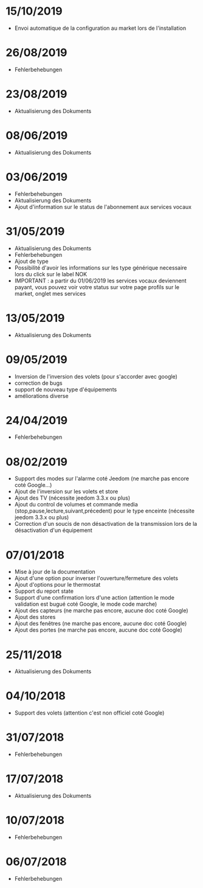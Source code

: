 # 15/10/2019

- Envoi automatique de la configuration au market lors de l'installation

# 26/08/2019

- Fehlerbehebungen

# 23/08/2019

- Aktualisierung des Dokuments

# 08/06/2019

- Aktualisierung des Dokuments

# 03/06/2019

- Fehlerbehebungen
- Aktualisierung des Dokuments
- Ajout d'information sur le status de l'abonnement aux services vocaux

# 31/05/2019

- Aktualisierung des Dokuments
- Fehlerbehebungen
- Ajout de type
- Possibilité d'avoir les informations sur les type générique necessaire lors du click sur le label NOK
- IMPORTANT : a partir du 01/06/2019 les services vocaux deviennent payant, vous pouvez voir votre status sur votre page profils sur le market, onglet mes services

# 13/05/2019

- Aktualisierung des Dokuments

# 09/05/2019

- Inversion de l'inversion des volets (pour s'accorder avec google)
- correction de bugs
- support de nouveau type d'équipements
- améliorations diverse

# 24/04/2019

- Fehlerbehebungen

# 08/02/2019

- Support des modes sur l'alarme coté Jeedom (ne marche pas encore coté Google...)
- Ajout de l'inversion sur les volets et store
- Ajout des TV (nécessite jeedom 3.3.x ou plus)
- Ajout du control de volumes et commande media (stop,pause,lecture,suivant,précedent) pour le type enceinte (nécessite jeedom 3.3.x ou plus)
- Correction d'un soucis de non désactivation de la transmission lors de la désactivation d'un équipement


# 07/01/2018

- Mise à jour de la documentation
- Ajout d'une option pour inverser l'ouverture/fermeture des volets
- Ajout d'options pour le thermostat
- Support du report state
- Support d'une confirmation lors d'une action (attention le mode validation est bugué coté Google, le mode code marche)
- Ajout des capteurs (ne marche pas encore, aucune doc coté Google)
- Ajout des stores
- Ajout des fenêtres (ne marche pas encore, aucune doc coté Google)
- Ajout des portes (ne marche pas encore, aucune doc coté Google)

# 25/11/2018

- Aktualisierung des Dokuments

# 04/10/2018

- Support des volets (attention c'est non officiel coté Google)

# 31/07/2018

- Fehlerbehebungen

# 17/07/2018

- Aktualisierung des Dokuments

# 10/07/2018

- Fehlerbehebungen

# 06/07/2018

- Fehlerbehebungen
